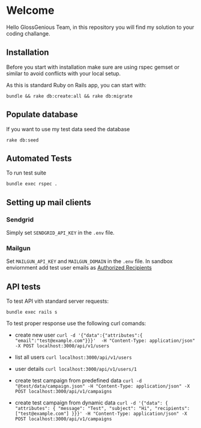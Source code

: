 # Welcome

Hello GlossGenious Team, in this repository you will find my solution to your coding challange. 


## Installation
Before you start with installation make sure are using rspec gemset or similar to avoid conflicts
with your local setup.

As this is standard Ruby on Rails app, you can start with:

```
bundle && rake db:create:all && rake db:migrate
```

## Populate database

If you want to use my test data seed the database 

`rake db:seed`

## Automated Tests

To run test suite

`bundle exec rspec .`


## Setting up mail clients

### Sendgrid 
  
Simply set `SENDGRID_API_KEY` in the `.env` file.

### Mailgun

Set `MAILGUN_API_KEY` and `MAILGUN_DOMAIN` in the `.env` file.
In sandbox enviornment add test user emails as [Authorized Recipients](https://help.mailgun.com/hc/en-us/articles/217531258)

## API tests

To test API vith standard server requests:

`bundle exec rails s`

To test proper response use the following curl comands:

* create new user
`curl -d '{"data":{"attributes":{ "email":"test@example.com"}}}'  -H "Content-Type: application/json" -X POST localhost:3000/api/v1/users`

* list all users
  `curl localhost:3000/api/v1/users`

* user details
  `curl localhost:3000/api/v1/users/1`

* create test campaign from predefined data
  `curl -d "@test/data/campaign.json" -H "Content-Type: application/json" -X POST localhost:3000/api/v1/campaigns`

* create test campaign from dynamic data
  `curl -d '{"data": { "attributes": { "message": "Test", "subject": "Hi", "recipients": ["test@example.com"] }}}' -H "Content-Type: application/json" -X POST localhost:3000/api/v1/campaigns`







